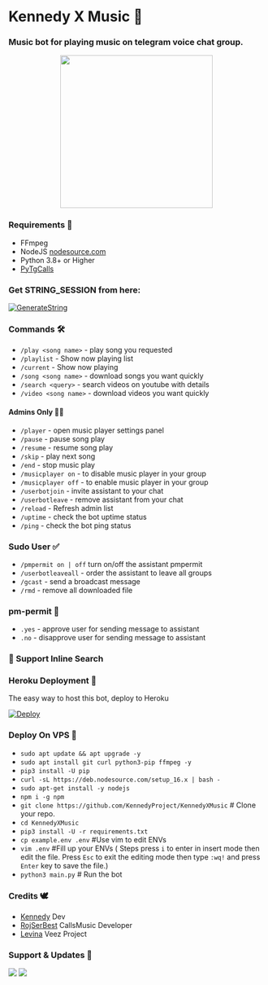 <h1 align="centre">Kennedy X Music 🎵

### Music bot for playing music on telegram voice chat group.
<p align="center"><a href="https://t.me/KennedyXMusic"><img src="https://telegra.ph/file/634bc96909fc3963d2673.jpg" width="300"></a></p>

<h3>Requirements 📝</h3>

- FFmpeg
- NodeJS [nodesource.com](https://nodesource.com/)
- Python 3.8+ or Higher
- [PyTgCalls](https://github.com/pytgcalls/pytgcalls)

### Get STRING_SESSION from here:

[![GenerateString](https://img.shields.io/badge/repl.it-generateString-yellowgreen)](https://replit.com/@KennedyProject/Ken-String-Session#main.py)


### Commands 🛠

- `/play <song name>` - play song you requested
- `/playlist` - Show now playing list
- `/current` - Show now playing
- `/song <song name>` - download songs you want quickly
- `/search <query>` - search videos on youtube with details
- `/video <song name>` - download videos you want quickly

#### Admins Only 👷‍♂️
- `/player` - open music player settings panel
- `/pause` - pause song play
- `/resume` - resume song play
- `/skip` - play next song
- `/end` - stop music play
- `/musicplayer on` - to disable music player in your group
- `/musicplayer off` - to enable music player in your group
- `/userbotjoin` - invite assistant to your chat
- `/userbotleave` - remove assistant from your chat
- `/reload` - Refresh admin list
- `/uptime` - check the bot uptime status
- `/ping` - check the bot ping status

### Sudo User ✅
- `/pmpermit on | off` turn on/off the assistant pmpermit
- `/userbotleaveall` - order the assistant to leave all groups
- `/gcast` - send a broadcast message
- `/rmd` - remove all downloaded file

### pm-permit 💬
- `.yes` - approve user for sending message to assistant
- `.no` - disapprove user for sending message to assistant

### 🔎 Support Inline Search

### Heroku Deployment 💜
The easy way to host this bot, deploy to Heroku

[![Deploy](https://www.herokucdn.com/deploy/button.svg)](https://heroku.com/deploy?template=https://github.com/BeeKingg/Takichan-Project)

### Deploy On VPS 💙

- `sudo apt update && apt upgrade -y`
- `sudo apt install git curl python3-pip ffmpeg -y`
- `pip3 install -U pip`
- `curl -sL https://deb.nodesource.com/setup_16.x | bash -`
- `sudo apt-get install -y nodejs`
- `npm i -g npm`
- `git clone https://github.com/KennedyProject/KennedyXMusic` # Clone your repo.
- `cd KennedyXMusic`
- `pip3 install -U -r requirements.txt`
- `cp example.env .env` #Use vim to edit ENVs
- `vim .env` #Fill up your ENVs ( Steps press `i` to enter in insert mode then edit the file. Press `Esc` to exit the editing mode then type `:wq!` and press `Enter` key to save the file.)
- `python3 main.py` # Run the bot

### Credits 🕊️
- [Kennedy](https://github.com/KennedyProject) Dev
- [RojSerBest](https://github.com/rojserbest) CallsMusic Developer
- [Levina](https://github.com/levina-lab) Veez Project

### Support & Updates 🛵
<a href="https://t.me/kenbotsupport"><img src="https://img.shields.io/badge/Join-Group%20Support-red.svg?style=for-the-badge&logo=Telegram"></a> <a href="https://t.me/KennedyProject"><img src="https://img.shields.io/badge/Join-Updates%20Channel-white.svg?style=for-the-badge&logo=Telegram"></a>
